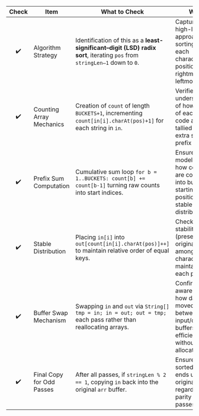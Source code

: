 | Check | Item                      | What to Check                                                                                                             | Why                                                                                                         |
| :---: | ------------------------- | ------------------------------------------------------------------------------------------------------------------------- | ----------------------------------------------------------------------------------------------------------- |
|   ✔️  | Algorithm Strategy        | Identification of this as a **least-significant–digit (LSD) radix sort**, iterating `pos` from `stringLen–1` down to `0`. | Captures the high-level approach: sorting by each character position from rightmost to leftmost.            |
|   ✔️  | Counting Array Mechanics  | Creation of `count` of length `BUCKETS+1`, incrementing `count[in[i].charAt(pos)+1]` for each string in `in`.             | Verifies understanding of how counts of each ASCII code are tallied with an extra slot for prefix sums.     |
|   ✔️  | Prefix Sum Computation    | Cumulative sum loop `for b = 1..BUCKETS: count[b] += count[b-1]` turning raw counts into start indices.                   | Ensures the model knows how counts are converted into bucket starting positions for stable distribution.    |
|   ✔️  | Stable Distribution       | Placing `in[i]` into `out[count[in[i].charAt(pos)]++]` to maintain relative order of equal keys.                          | Checks that stability (preserving original order among equal characters) is maintained at each pass.        |
|   ✔️  | Buffer Swap Mechanism     | Swapping `in` and `out` via `String[] tmp = in; in = out; out = tmp;` each pass rather than reallocating arrays.          | Confirms awareness of how data is moved between input/output buffers efficiently without extra allocations. |
|   ✔️  | Final Copy for Odd Passes | After all passes, if `stringLen % 2 == 1`, copying `in` back into the original `arr` buffer.                              | Ensures the sorted result ends up in the original array regardless of parity of passes.                     |
